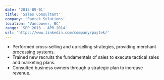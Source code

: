 ```yaml
---
date: '2013-09-01'
title: 'Sales Consultant'
company: 'Paytek Solutions'
location: 'Vancouver, BC'
range: 'SEP 2013 - APR 2014'
url: 'https://www.linkedin.com/company/paytek/'
---
```


- Performed cross-selling and up-selling strategies, providing merchant processing systems.
- Trained new recruits the fundamentals of sales to execute tactical sales and marketing plans.
- Consulted business owners through a strategic plan to increase revenue.
